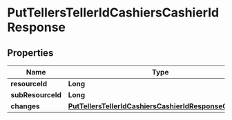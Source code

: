 
# PutTellersTellerIdCashiersCashierIdResponse

## Properties
Name | Type | Description | Notes
------------ | ------------- | ------------- | -------------
**resourceId** | **Long** |  |  [optional]
**subResourceId** | **Long** |  |  [optional]
**changes** | [**PutTellersTellerIdCashiersCashierIdResponseChanges**](PutTellersTellerIdCashiersCashierIdResponseChanges.md) |  |  [optional]



